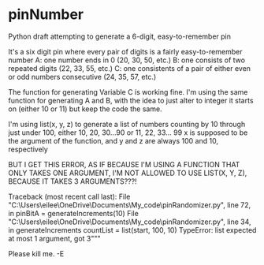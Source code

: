 # pinNumber
Python draft attempting to generate a 6-digit, easy-to-remember pin 

It's a six digit pin where every pair of digits is a fairly easy-to-remember number
     A:   one number ends in 0 (20, 30, 50, etc.)
     B:   one consists of two repeated digits (22, 33, 55, etc.)
     C:   one consistents of a pair of either even or odd numbers consecutive (24, 35, 57, etc.)

The function for generating Variable C is working fine.  I'm using the same function for generating A and B, with the idea to just alter to integer it starts on (either 10 or 11) but keep the code the same.

I'm using list(x, y, z) to generate a list of numbers counting by 10 through just under 100, either 10, 20, 30...90 or 11, 22, 33... 99 
    x is supposed to be the argument of the function, and y and z are always 100 and 10, respectively

BUT I GET THIS ERROR, AS IF BECAUSE I'M USING A FUNCTION THAT ONLY TAKES ONE ARGUMENT, I'M NOT ALLOWED TO USE LIST(X, Y, Z), BECAUSE IT TAKES 3 ARGUMENTS???!



Traceback (most recent call last):
  File "C:\\Users\\eilee\\OneDrive\\Documents\\My_code\\pinRandomizer.py", line 72, in <module>
    pinBitA = generateIncrements(10)
  File "C:\\Users\\eilee\\OneDrive\\Documents\\My_code\\pinRandomizer.py", line 34, in generateIncrements
    countList = list(start, 100, 10)
TypeError: list expected at most 1 argument, got 3"""



Please kill me. 
    -E
